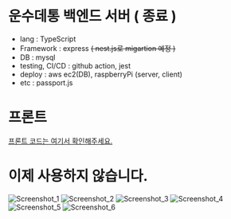 # 운수데통 백엔드 서버 ( 종료 )
- lang : TypeScript
- Framework : express ~~( nest.js로 migartion 예정 )~~
- DB : mysql
- testing, CI/CD : github action, jest
- deploy : aws ec2(DB), raspberryPi (server, client)
- etc : passport.js

# 프론트
[프론트 코드는 여기서 확인해주세요.](https://github.com/kakasoo/luckydata_client)

# 이제 사용하지 않습니다.
![Screenshot_1](https://user-images.githubusercontent.com/55487286/127272137-80e4d9a7-8762-43ed-865a-368b3bdd5d0b.png)
![Screenshot_2](https://user-images.githubusercontent.com/55487286/127272140-4fb79361-a442-4a3b-b180-692c9ab445b5.png)
![Screenshot_3](https://user-images.githubusercontent.com/55487286/127272145-45b1a5f8-4fb8-473e-9acb-dcc03218fc18.png)
![Screenshot_4](https://user-images.githubusercontent.com/55487286/127272154-c8129a6e-ebc0-4e87-9842-a2a9e42d722e.png)
![Screenshot_5](https://user-images.githubusercontent.com/55487286/127272156-28caea15-a1c2-4d6e-b901-42444dd2b718.png)
![Screenshot_6](https://user-images.githubusercontent.com/55487286/127272158-1c7e27a7-231d-4e25-a43e-6760e4a59c49.png)
